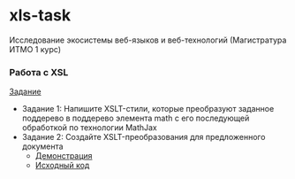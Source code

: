 # xls-task
Исследование экосистемы веб-языков и веб-технологий (Магистратура ИТМО 1 курс)

### Работа с XSL

[Задание](https://kodaktor.ru/g/xsl_intro)

* Задание 1: Напишите XSLT-стили, которые преобразуют заданное поддерево в поддерево элемента
math с его последующей обработкой по технологии MathJax
* Задание 2: Cоздайте XSLT-преобразования для предложенного документа
    + [Демонстрация](https://lenika2000.github.io/xls-task/)
    + [Исходный код](https://github.com/Lenika2000/xls-task/blob/main/converter.xsl)

